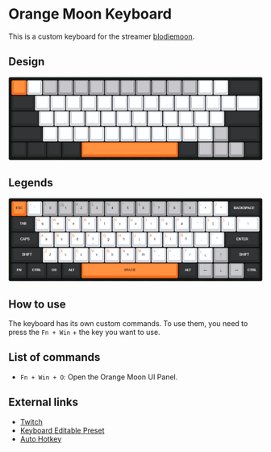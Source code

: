 # Orange Moon Keyboard

This is a custom keyboard for the streamer [blodiemoon](https://www.twitch.tv/blodiemoon).

## Design

![Orange Moon Design](orange-moon.png)

## Legends

![Orange Moon Design](orange-moon-legend.png)

## How to use

The keyboard has its own custom commands. To use them, you need to press the `Fn + Win` + the key you want to use.

## List of commands

- `Fn + Win + O`: Open the Orange Moon UI Panel.

## External links

- [Twitch](https://www.twitch.tv/blodiemoon)
- [Keyboard Editable Preset](http://www.keyboard-layout-editor.com/##@_name=Orange%20Moon&author=blodiemoon&background_name=PBT%20Black&style=background-image%2F:%20url('%2F%2Fbg%2F%2Fplastic%2F%2Fpbt-black.png')%2F%3B&$$hashKey=08S%3B&switchMount=cherry&switchBrand=cherry&switchType=MX1A-E1xx&pcb:true%3B&@_c=%23ff6d1a&a:7%3B&=&_c=%23d9dae0%3B&=&_c=%23a2a2a6%3B&=&=&=&=&=&=&=&=&=&=&_c=%23d9dae0%3B&=&=&_c=%232b2c2e&w:2%3B&=%3B&@_w:1.5%3B&=&_c=%23d9dae0%3B&=&=&=&=&=&=&=&=&=&=&=&=&=&_w:1.5%3B&=%3B&@_c=%232b2c2e&w:1.75%3B&=&_c=%23d9dae0%3B&=&=&=&_n:true%3B&=&=&=&_n:true%3B&=&=&=&=&=&=&_c=%232b2c2e&w:2.25%3B&=%3B&@_w:2%3B&=&_c=%23d9dae0%3B&=&=&=&=&=&=&=&=&=&=&=&_c=%23a2a2a6%3B&=&_c=%232b2c2e&w:2%3B&=%3B&@=&_w:1.25%3B&=&=&_w:1.25%3B&=&_c=%23ff6d1a&w:6.25%3B&=&_c=%232b2c2e&w:1.25%3B&=&_c=%23a2a2a6%3B&=&=&=&_c=%232b2c2e%3B&=)
- [Auto Hotkey](https://www.autohotkey.com/)
